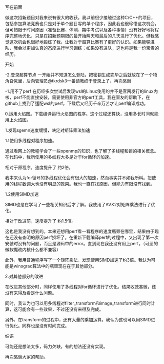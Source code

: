 写在前面

做这次招新题目对我来说有很大的收获。我以前很少接触过这种C/C++的项目，包括参加算法竞赛也只是对于单个题目写的单个程序，因此我也很珍惜这次机会，但可惜限于时间原因（准备比赛、体测、期中考试以及各种事情）没有好好地将程序完整地优化，只是在招新题期限的最开始两天和最后的几天进行了优化。但我感觉这次机会也很好地锻炼了我，让我对于超算比赛有了更好的认识。如果能够进队，我会以更加认真的态度进行学习训练；如果没有进队，这也将是我一份宝贵的经历。


开始


-2.登录超算节点 一开始并不知道怎么登陆，把密钥生成完毕之后就放在了一个犄角旮旯里，后向管理员@tkrdsk3一番请教终于登录上了，再次感谢 


-1.用不了perf 在历经多次尝试后发现wsl的Linux使用的并不是官网发行的linux内核，perf不能直接安装，需要使用非官方的perf工具。我在室友的帮助下，在github上找到了适配wsl的perf，下载后又经历千辛万苦才让perf编译成功。 


0.运用火焰图。下载编译运行火焰图的程序。这个过程还算快，没用多长时间就能用上火焰图。


1.发现sgemn速度缓慢，决定对矩阵乘法加速 

1.1使用多线程对程序加速。

通过看网上的教程学会了一些openmp的知识，也了解了多线程和锁的相关概念。在代码中，我所使用的多线程大多是对于for循环的加速。

相对于原程序，速度提升了 约2倍。

我本来认为for循环的多线程优化会有很大的加速，然而事实并不如我所料。把使用的线程数调大也没有明显的效果。我也一直在找原因，但能力有限没有找到。


1.2使用SIMD加速

SIMD也是在学习了一些相关知识后才了解。我使用了AVX2对矩阵乘法进行了优化。

相对于改进前，速度提升了 约1.5倍。

这也是我没有想到的。本来还想用perf看一看程序的速度瓶颈在哪里，结果由于现在还没有查明的原因perf损坏了。在重新下载编译perf的过程中，又出现了第一次安装时没有的问题，而且是源码中的error。直到现在我还没有用上perf。（可恶的微软魔改内核什么都不兼容）

此外，我用普通程序写了一个矩阵乘法，发现使用SIMD加速了约3倍。我认为可能是winograd算法中的瓶颈现在在于其他部分。

2.对其他部分的改进

在改进其他部分时，同样使用了多线程对for循环进行了优化。结果收效甚微，还没有来得及看是什么问题。

同时，我认为也可以用多线程对filter_transform和image_transform进行同时计算，这可能会有一些效果，不过还没有来得及完成。

另外，在transform的过程中，还有大量的乘加运算。我认为这也可以用SIMD进行优化。同样也是没有时间完成。

结语

可能还是想法太多，码力欠缺，有的想法还没有实现。

再次感谢大家的帮助。